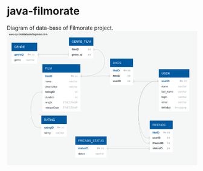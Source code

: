 # java-filmorate
Diagram of data-base of Filmorate project.
![Image alt](https://github.com/Bademos/java-filmorate/raw/add-friends-likes/diag.png)